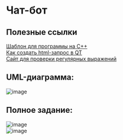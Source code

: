 # Чат-бот
## Полезные ссылки
[Шаблон для программы на C++](github.com/VetrovSV/OOP/tree/master/2021-fall/chat_bot)  
[Как создать html-запрос в QT](https://stackoverflow.com/questions/46943134/how-do-i-write-a-qt-http-get-%20request)  
[Сайт для проверки регулярных выражений](https://regex101.com/)
##
## UML-диаграмма:
![image](https://user-images.githubusercontent.com/91414886/226543024-440da779-2133-4df7-a2e1-46e2a30c1c0f.png)
##
## Полное задание:
![image](https://user-images.githubusercontent.com/91414886/213411918-132416d5-bd39-42e1-bba9-19f755991ae6.png)  
![image](https://user-images.githubusercontent.com/91414886/213412001-a358c1f9-8263-4c2a-802d-c456236ab8c8.png)
